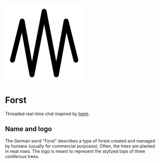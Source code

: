 <img src="logo.svg" />

# Forst

Threaded real-time chat inspired by
[heim](https://github.com/euphoria-io/heim/).

## Name and logo

The German word "Forst" describes a type of forest created and managed by humans
(usually for commercial purposes). Often, the trees are planted in neat rows.
The logo is meant to represent the stylized tops of three coniferous trees.
